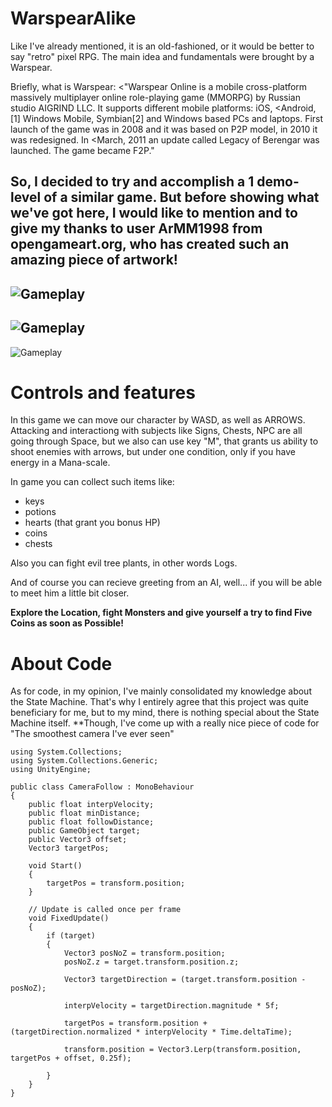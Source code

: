 # WarspearAlike
Like I've already mentioned, it is an old-fashioned, or it would be better to say "retro" pixel RPG.
The main idea and fundamentals were brought by a Warspear.

Briefly, what is Warspear:
<"Warspear Online is a mobile cross-platform massively multiplayer online role-playing game (MMORPG) by Russian studio AIGRIND LLC. It supports different mobile platforms: iOS, <Android,[1] Windows Mobile, Symbian[2] and Windows based PCs and laptops. First launch of the game was in 2008 and it was based on P2P model, in 2010 it was redesigned. In <March, 2011 an update called Legacy of Berengar was launched. The game became F2P."

So, I decided to try and accomplish a 1 demo-level of a similar game. But before showing what we've got here, I would like to mention and to give my thanks to user ArMM1998 from opengameart.org, who has created such an amazing piece of artwork!
---
![Gameplay](https://github.com/hadhehog/WarspearAlike1/blob/master/WSA1/sho1.PNG)
---
![Gameplay](https://github.com/hadhehog/WarspearAlike1/blob/master/WSA1/sho2.PNG)
---
![Gameplay](https://github.com/hadhehog/WarspearAlike1/blob/master/WSA1/sho6.PNG)

# Controls and features

In this game we can move our character by WASD, as well as ARROWS. 
Attacking and interactiong with subjects like Signs, Chests, NPC are all going through Space, but we also can use key "M", 
that grants us ability to shoot enemies with arrows, but under one condition, only if you have energy in a Mana-scale.

In game you can collect such items like:
 - keys
 - potions
 - hearts (that grant you bonus HP)
 - coins
 - chests

Also you can fight evil tree plants, in other words Logs.

And of course you can recieve greeting from an AI, well... if you will be able to meet him a little bit closer.

**Explore the Location, fight Monsters and give yourself a try to find Five Coins as soon as Possible!**

# About Code

As for code, in my opinion, I've mainly consolidated my knowledge about the State Machine. That's why I entirely agree that this project was quite beneficiary for me,
but to my mind, there is nothing special about the State Machine itself. 
**Though, I've come up with a really nice piece of code for "The smoothest camera I've ever seen" 
  
```
using System.Collections;
using System.Collections.Generic;
using UnityEngine;

public class CameraFollow : MonoBehaviour
{
    public float interpVelocity;
    public float minDistance;
    public float followDistance;
    public GameObject target;
    public Vector3 offset;
    Vector3 targetPos;

    void Start()
    {
        targetPos = transform.position;
    }

    // Update is called once per frame
    void FixedUpdate()
    {
        if (target)
        {
            Vector3 posNoZ = transform.position;
            posNoZ.z = target.transform.position.z;

            Vector3 targetDirection = (target.transform.position - posNoZ);

            interpVelocity = targetDirection.magnitude * 5f;

            targetPos = transform.position + (targetDirection.normalized * interpVelocity * Time.deltaTime);

            transform.position = Vector3.Lerp(transform.position, targetPos + offset, 0.25f);

        }
    }
}
```
